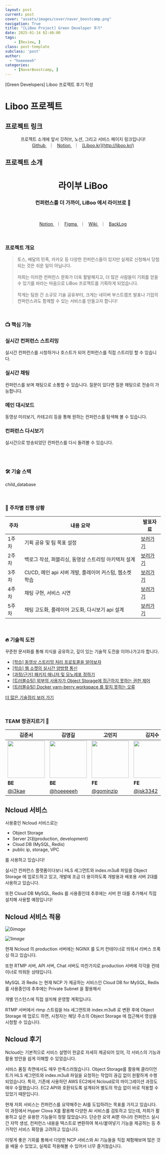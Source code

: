 ```yaml
---
layout: post
current: post
cover: "assets/images/cover/naver_boostcamp.png"
navigation: True
title: "[LiBoo Project] Green Developer 후기"
date: 2025-01-14 02:40:00
tags:
    - [Review, ]
class: post-template
subclass: 'post'
author: 
  - "hoeeeeeh"
categories:
    - [NaverBoostcamp, ]
---
```


[Green Developers] Liboo 프로젝트 후기 작성


# Liboo 프로젝트


## 프로젝트 링크


<div align="center">
프로젝트 소개에 앞서 깃허브, 노션, 그리고 서비스 페이지 링크입니다!<br/>
<a href="[https://github.com/boostcampwm-2024/web22-LiBoo](https://github.com/boostcampwm-2024/web22-LiBoo)"> Github </a>   ｜  
<a href="[https://gominzip.notion.site/TEAM-127673f3719e803faf63c70322560d3b?pvs=4](https://gominzip.notion.site/TEAM-127673f3719e803faf63c70322560d3b)"> Notion </a>   ｜  
<a href="[https://liboo.kr](https://liboo.kr/)"> [Liboo.kr](http://liboo.kr/) </a>
</div>


## 프로젝트 소개


<div align="center">
<h1> 라이부 LiBoo </h1>
<h3> 컨퍼런스를 더 가까이, LiBoo 에서 라이브로 🚀 </h3>
<br/>
<p align=center>
<a href="[https://gominzip.notion.site/TEAM-127673f3719e803faf63c70322560d3b?pvs=4](https://gominzip.notion.site/TEAM-127673f3719e803faf63c70322560d3b)"> Notion </a>   ｜  
<a href="[https://www.figma.com/design/op5Ui6oZ4Zx2D8VUgWOKM0/LiBoo-🚀?node-id=1-2&node-type=canvas&t=zcYYT1qCtckcUdcs-0](https://www.figma.com/design/op5Ui6oZ4Zx2D8VUgWOKM0/LiBoo-%F0%9F%9A%80?node-id=1-2&node-type=canvas&t=zcYYT1qCtckcUdcs-0)"> Figma </a>   ｜  
<a href="[https://github.com/boostcampwm-2024/web22-LiBoo/wiki](https://github.com/boostcampwm-2024/web22-LiBoo/wiki)"> Wiki </a>   ｜  
<a href="[https://github.com/orgs/boostcampwm-2024/projects/17](https://github.com/orgs/boostcampwm-2024/projects/17)"> BackLog </a>
</p>
</div>


<br/>


### 프로젝트 개요


> 토스, 배달의 민족, 카카오 등 다양한 컨퍼런스들이 있지만 실제로 신청해서 당첨되는 것은 쉬운 일이 아닙니다.  
> <br>저희는 이러한 컨퍼런스 문화가 더욱 활발해지고, 더 많은 사람들이 기회를 얻을 수 있기를 바라는 마음으로 LiBoo 프로젝트를 기획하게 되었습니다.  
> <br>작게는 팀원 간 소규모 기술 공유부터, 크게는 네이버 부스트캠프 발표나 기업의 컨퍼런스과도 함께할 수 있는 서비스를 만들고자 합니다!


<br/>


### 📺 핵심 기능


### 실시간 컨퍼런스 스트리밍


실시간 컨퍼런스를 시청하거나 호스트가 되어 컨퍼런스를 직접 스트리밍 할 수 있습니다.


### 실시간 채팅


컨퍼런스를 보며 채팅으로 소통할 수 있습니다. 질문이 있다면 질문 채팅으로 전송이 가능합니다.


### 메인 대시보드


동영상 미리보기, 카테고리 등을 통해 원하는 컨퍼런스를 탐색해 볼 수 있습니다.


### 컨퍼런스 다시보기


실시간으로 방송되었던 컨퍼런스를 다시 돌려볼 수 있습니다.


<br/>


<br/>


### 🛠️ 기술 스택


child_database


<br/>


### 🏃 주차별 진행 상황


| 주차  | 내용 요약                                 | 발표자료                                                                                    |
| --- | ------------------------------------- | --------------------------------------------------------------------------------------- |
| 1주차 | 기획 공유 및 팀 목표 설정                       | [보러가기](https://gominzip.notion.site/Week1-Web22-LiBoo-56af3bb7b2314f878667bdbbf99e791f) |
| 2주차 | 백로그 작성, 퍼블리싱, 동영상 스트리밍 아키텍처 설계        | [보러가기](https://gominzip.notion.site/Week2-Web22-LiBoo-137673f3719e805baab4e0a9855ed885) |
| 3주차 | CI/CD, 메인 api 서버 개발, 플레이어 커스텀, 웹소켓 학습 | [보러가기](https://gominzip.notion.site/Week3-Web22-LiBoo-a09dcec3adea4b289d22603df59f24be) |
| 4주차 | 채팅 구현, 서비스 시연                         | [보러가기](https://gominzip.notion.site/Week4-Web22-LiBoo-13e673f3719e80e2a6b0cf5fe10d603a) |
| 5주차 | 채팅 고도화, 플레이어 고도화, 다시보기 api 설계         | [보러가기](https://gominzip.notion.site/Week5-Web22-LiBoo-14c673f3719e80eeb14fe3f1f668e1fc) |


<br/>


### 🔥 기술적 도전


꾸준한 문서화를 통해 지식을 공유하고, 깊이 있는 기술적 도전을 이어나가고자 합니다.

- [[학습] 동영상 스트리밍 처리 프로토콜을 알아보자](https://gominzip.notion.site/b987e92eb6c84eef9af1301877eb7c91)
- [[학습] 웹 소켓의 실시간 양방향 통신](https://gominzip.notion.site/13b673f3719e8037b430ff7b6af397b7)
- [[과정/근거] 패키지 매니저 및 모노레포 정하기](https://gominzip.notion.site/7677c9cf96464b1d9e9c1d8afd4ab0b6)
- [[트러블슈팅] 외부의 사용자가 Object Storage에 접근하지 못하는 권한 제어](https://gominzip.notion.site/Object-Storage-1cf0c1bde758437ea595c57cf704a029)
- [[트러블슈팅] Docker yarn-berry workspace 를 찾지 못하는 오류](https://gominzip.notion.site/docker-yarn-berry-workspace-eff32ce3f695470a8a2d9ef4d02be1e0)

[더 많은 기술정리 보러 가기](https://gominzip.notion.site/12d673f3719e8098ad94ed6b71b10ac0)


<br/>


### TEAM 정권지르기 👊


| 김준서                                                                                                                                    | 김영길                                                                                                                                    | 고민지                                                                                                                                    | 김지수                                                                                                                                  | 홍창현                                                                                                                                  |
| -------------------------------------------------------------------------------------------------------------------------------------- | -------------------------------------------------------------------------------------------------------------------------------------- | -------------------------------------------------------------------------------------------------------------------------------------- | ------------------------------------------------------------------------------------------------------------------------------------ | ------------------------------------------------------------------------------------------------------------------------------------ |
| <img src="[https://avatars.githubusercontent.com/u/45356754?v=4](https://avatars.githubusercontent.com/u/45356754?v=4)" width="120" /> | <img src="[https://avatars.githubusercontent.com/u/46553489?v=4](https://avatars.githubusercontent.com/u/46553489?v=4)" width="120" /> | <img src="[https://avatars.githubusercontent.com/u/101329724?v=4](https://avatars.githubusercontent.com/u/101329724?v=4)" width="120"> | <img src="[https://avatars.githubusercontent.com/u/85912592?v=4](https://avatars.githubusercontent.com/u/85912592?v=4)" width="120"> | <img src="[https://avatars.githubusercontent.com/u/48922050?v=4](https://avatars.githubusercontent.com/u/48922050?v=4)" width="120"> |
| **BE**                                                                                                                                 | **BE**                                                                                                                                 | **FE**                                                                                                                                 | **FE**                                                                                                                               | **FE**                                                                                                                               |
| [@i3kae](https://github.com/i3kae)                                                                                                     | [@hoeeeeeh](https://github.com/hoeeeeeh)                                                                                               | [@gominzip](https://github.com/gominzip)                                                                                               | [@jsk3342](https://github.com/jsk3342)                                                                                               | [@spearStr](https://github.com/spearStr)                                                                                             |


## Ncloud 서비스


사용중인 Ncloud 서비스로는

- Object Storage
- Server 2대(production, development)
- Cloud DB (MySQL, Redis)
- public ip, storage, VPC

를 사용하고 있습니다!


실시간 컨퍼런스 플랫폼이다보니 HLS 세그먼트와 index.m3u8 파일을 Object Storage 에 업로드하고 있고,
개발에 조금 더 용이하도록 개발용과 배포용 서버 2대를 사용하고 있습니다.


또한 Cloud DB MySQL, Redis 를 사용중인데 추후에는 서버 한 대를 추가해서 직접 설치해 사용할 예정입니다!


## Ncloud 서비스 적용


![0](/upload/2025-01-14-[LiBoo_Project]_Green_Developer_후기.md/0.png)_image_


![1](/upload/2025-01-14-[LiBoo_Project]_Green_Developer_후기.md/1.png)_image_


현재 Ncloud 의 production 서버에는 NGINX 를 도커 컨테이너로 띄워서 리버스 프록싱 하고 있습니다.


또한 RTMP 서버, API 서버, Chat 서버도 마찬가지로 production 서버에 각각을 컨테이너로 띄워둔 상태입니다.


MySQL 과 Redis 는 현재 NCP 가 제공하는 서비스인 Cloud DB for MySQL, Redis 를 사용중인데 추후에는 Private Subnet 을 활용해서


개별 인스턴스에 직접 설치해 운영할 계획입니다.


RTMP 서버에서 rtmp 스트림을 hls 세그먼트와 index.m3u8 로 변환 후에 Object Storage 에 업로드 하면, 시청자는 해당 주소의 Object Storage 에 접근해서 영상을 시청할 수 있습니다.


## Ncloud 후기


Ncloud는 기본적으로 서비스 설명이 한글로 자세히 제공되어 있어, 각 서비스의 기능과 활용 방안을 쉽게 이해할 수 있었습니다.


서비스 품질 측면에서도 매우 만족스러웠습니다. Object Storage를 활용해 클라이언트가 HLS 세그먼트와 index.m3u8 파일을 요청하는 작업이 끊김 없이 원활하게 수행되었습니다. 특히, 기존에 사용하던 AWS EC2에서 Ncloud로의 마이그레이션 과정도 매우 수월했습니다. EC2 API와 호환되도록 설계되어 별도의 학습 없이 바로 적용할 수 있었기 때문입니다.


현재 저희 서비스는 컨퍼런스를 요약해주는 AI를 도입하려는 목표를 가지고 있습니다. 이 과정에서 Hyper Clova X를 활용해 다양한 AI 서비스를 검토하고 있는데, 저희가 활용하고 싶은 유용한 기능들이 정말 많았습니다. 단순한 요약 AI뿐 아니라 컨퍼런스 실시간 자막 생성, 컨퍼런스 내용을 텍스트로 변환하여 복사/붙여넣기 기능을 제공하는 등 추가적인 서비스 확장을 고려하고 있습니다.


이렇게 좋은 기회를 통해서 다양한 NCP 서비스와 AI 기능들을 직접 체험해보며 많은 것을 배울 수 있었고, 실제로 적용해볼 수 있어서 너무 즐거웠습니다.

